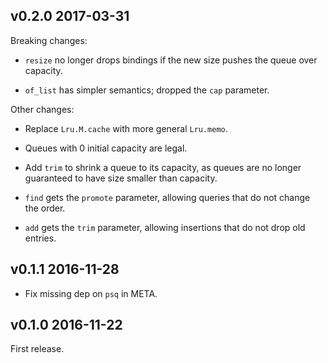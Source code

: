 ## v0.2.0 2017-03-31

Breaking changes:

* `resize` no longer drops bindings if the new size pushes the queue over capacity.

* `of_list` has simpler semantics; dropped the `cap` parameter.

Other changes:

* Replace `Lru.M.cache` with more general `Lru.memo`.

* Queues with 0 initial capacity are legal.

* Add `trim` to shrink a queue to its capacity, as queues are no longer guaranteed to
  have size smaller than capacity.

* `find` gets the `promote` parameter, allowing queries that do not change the order.

* `add` gets the `trim` parameter, allowing insertions that do not drop old entries.

## v0.1.1 2016-11-28

* Fix missing dep on `psq` in META.

## v0.1.0 2016-11-22

First release.
